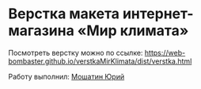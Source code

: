 # Верстка макета интернет-магазина «Мир климата»

Посмотреть верстку можно по ссылке: https://web-bombaster.github.io/verstkaMirKlimata/dist/verstka.html

Работу выполнил: [Мошатин Юрий](https://vk.com/moshatin)
